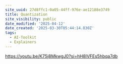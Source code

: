 ```yaml
---
site_uuid: 27d8ffc1-0a05-44ff-976e-ae12188e3749
title: Quantization
site_visibility: public
date_modified: '2025-04-12'
date_created: '2025-03-30T05:44:14.830Z'
tags:
  - AI-Toolkit
  - Explainers
---
```
























































































https://youtu.be/K75j8MkwgJ0?si=hH8lVFEs5hbqa7db
